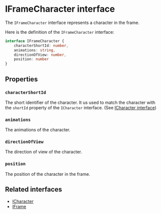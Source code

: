 # IFrameCharacter interface

The `IFrameCharacter` interface represents a character in the frame.

Here is the definition of the `IFrameCharacter` interface:

```typescript
interface IFrameCharacter {
    characterShortId: number,
    animations: string,
    directionOfView: number,
    position: number
}
```

## Properties

### `characterShortId`

The short identifier of the character. It us used to match the character with the `shortId` property of the `ICharacter` interface. (See [ICharacter interface](./i-character.md))

### `animations`

The animations of the character.

### `directionOfView`

The direction of view of the character.

### `position`

The position of the character in the frame.

## Related interfaces

- [ICharacter](./i-character.md)
- [IFrame](./i-frame.md)
